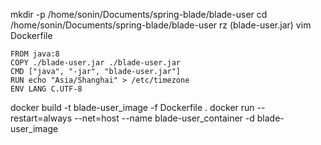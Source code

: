 mkdir -p /home/sonin/Documents/spring-blade/blade-user
cd /home/sonin/Documents/spring-blade/blade-user
rz (blade-user.jar)
vim Dockerfile
```
FROM java:8
COPY ./blade-user.jar ./blade-user.jar
CMD ["java", "-jar", "blade-user.jar"]
RUN echo "Asia/Shanghai" > /etc/timezone
ENV LANG C.UTF-8
```
docker build -t blade-user_image -f Dockerfile .
docker run --restart=always --net=host --name blade-user_container -d blade-user_image